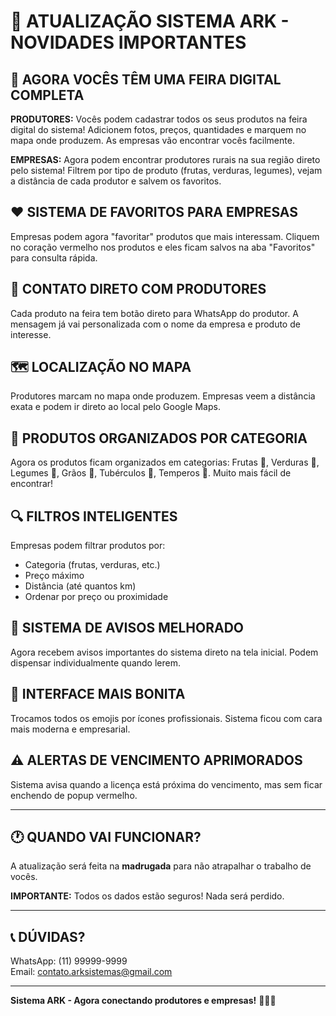 # 🚀 ATUALIZAÇÃO SISTEMA ARK - NOVIDADES IMPORTANTES

## 🏪 **AGORA VOCÊS TÊM UMA FEIRA DIGITAL COMPLETA**

**PRODUTORES:** Vocês podem cadastrar todos os seus produtos na feira digital do sistema! Adicionem fotos, preços, quantidades e marquem no mapa onde produzem. As empresas vão encontrar vocês facilmente.

**EMPRESAS:** Agora podem encontrar produtores rurais na sua região direto pelo sistema! Filtrem por tipo de produto (frutas, verduras, legumes), vejam a distância de cada produtor e salvem os favoritos.

## ❤️ **SISTEMA DE FAVORITOS PARA EMPRESAS**

Empresas podem agora "favoritar" produtos que mais interessam. Cliquem no coração vermelho nos produtos e eles ficam salvos na aba "Favoritos" para consulta rápida.

## 📱 **CONTATO DIRETO COM PRODUTORES**

Cada produto na feira tem botão direto para WhatsApp do produtor. A mensagem já vai personalizada com o nome da empresa e produto de interesse.

## 🗺️ **LOCALIZAÇÃO NO MAPA**

Produtores marcam no mapa onde produzem. Empresas veem a distância exata e podem ir direto ao local pelo Google Maps.

## 📂 **PRODUTOS ORGANIZADOS POR CATEGORIA**

Agora os produtos ficam organizados em categorias: Frutas 🍎, Verduras 🥬, Legumes 🥕, Grãos 🌾, Tubérculos 🥔, Temperos 🌿. Muito mais fácil de encontrar!

## 🔍 **FILTROS INTELIGENTES**

Empresas podem filtrar produtos por:
- Categoria (frutas, verduras, etc.)
- Preço máximo
- Distância (até quantos km)
- Ordenar por preço ou proximidade

## 📢 **SISTEMA DE AVISOS MELHORADO**

Agora recebem avisos importantes do sistema direto na tela inicial. Podem dispensar individualmente quando lerem.

## 🎨 **INTERFACE MAIS BONITA**

Trocamos todos os emojis por ícones profissionais. Sistema ficou com cara mais moderna e empresarial.

## ⚠️ **ALERTAS DE VENCIMENTO APRIMORADOS**

Sistema avisa quando a licença está próxima do vencimento, mas sem ficar enchendo de popup vermelho.

---

## 🕐 **QUANDO VAI FUNCIONAR?**

A atualização será feita na **madrugada** para não atrapalhar o trabalho de vocês.

**IMPORTANTE:** Todos os dados estão seguros! Nada será perdido.

---

## 📞 **DÚVIDAS?**

WhatsApp: (11) 99999-9999  
Email: contato.arksistemas@gmail.com

---

**Sistema ARK - Agora conectando produtores e empresas!** 🌱🤝🏢